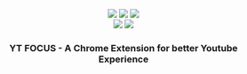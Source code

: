 <div align="center">
<image src="https://img.shields.io/github/package-json/v/leizzo/yt-focus" />
<image src="https://img.shields.io/github/manifest-json/v/leizzo/yt-focus?label=manifest%20version">
<image src="https://img.shields.io/circleci/build/gh/leizzo/yt-focus/main?token=cb469ae384bdf180a49e85b5aa250d03e3266c2f" >
</div>
<div align="center">
<image src="https://img.shields.io/chrome-web-store/v/yt-focus" />
<image src="https://img.shields.io/chrome-web-store/stars/yt-focus?label=chrome%20web%20store%20rating">
</div>

<h3 align="center">YT FOCUS - A Chrome Extension for better Youtube Experience</h3>

